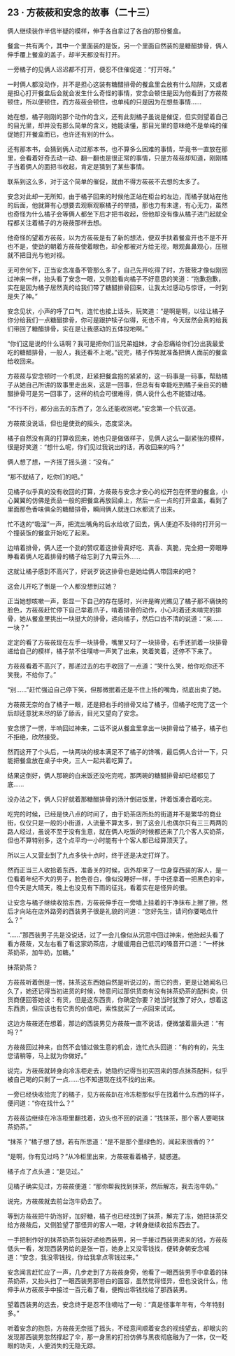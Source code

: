 ## 23 · 方莜莜和安念的故事（二十三）

俩人继续装作半信半疑的模样，伸手各自拿过了各自的那份餐盒。

餐盒一共有两个，其中一个里面装的是饭，另一个里面自然装的是糖醋排骨，俩人伸手覆上餐盒的盖子，却半天都没有打开。

一旁橘子的见俩人迟迟都不打开，便忍不住催促道：“打开呀。”

一时俩人都没动作，并不是担心这装有糖醋排骨的餐盒里会放有什么陷阱，又或者是担心打开餐盒后会就会发生什么奇怪的事情，安念会顿住是因为他看到了方莜莜顿住，所以便顿住，而方莜莜会顿住，也单纯的只是因为在想些事情……

她在想，橘子刚刚的那个动作的含义，还有此刻橘子虽说是催促，但实则望着自己的目光里，却并没有那么简单的含义，她能读懂，那目光里的意味绝不是单纯的催促她打开餐盒而已，也许还有别的什么。

还有那本书，会猜到俩人动过那本书，也不算多么困难的事情，毕竟书一直放在那里，会看着好奇去动一动、翻一翻也是很正常的事情，只是方莜莜却知道，刚刚橘子当着俩人的面把书收起，肯定是猜到了某些事情。

联系到这么多，对于这个简单的催促，就由不得方莜莜不去想的太多了。

安念对此却一无所知，由于橘子回来的时候他正站在柜台的左边，而橘子就站在他的后面，他就算有心想要去观察观察橘子的举措，那也力有未逮，有心无力，虽然也奇怪为什么橘子会等俩人都坐下后才把书收起，但他却没有像从橘子进门起就全程都关注着橘子的方莜莜那样去想。

他奇怪的望着方莜莜，以为方莜莜是有了新的想法，便双手扶着餐盒开也不是不开也不是，使劲的朝着方莜莜使着眼色，却全都被对方给无视，眼观鼻鼻观心，压根就不把目光与他对视。

无可奈何下，正当安念准备不管那么多了，自己先开吃得了时，方筱筱才像似刚回过神来一样，抬头看了安念一眼，又侧脸看向橘子不好意思的笑道：“抱歉抱歉，实在是因为橘子居然真的给我们带了糖醋排骨回来，让我太过感动与惊讶，一时到是失了神。”

安念见状，小声的呼了口气，连忙也接上话头，玩笑道：“是啊是啊，以往让橘子你分给我们一点糖醋排骨，你可是跟护犊子似得，死也不肯，今天居然会真的给我们带回了糖醋排骨，实在是让我感动的五体投地啊。”

“你们这是说的什么话啊？我可是把你们当兄弟姐妹，才会忍痛给你们分出我最爱吃的糖醋排骨，一般人，我还看不上呢。”说完，橘子作势就准备把俩人面前的餐盒给收回来。

方莜莜与安念顿时一个机灵，赶紧把餐盒抱的紧紧的，这一码事是一码事，帮助橘子从她自己所讲的故事里走出来，这是一回事，但总有有幸能吃到橘子亲自买的糖醋排骨可是另一回事了，这样的机会可很难得，俩人说什么也不能错过咯。

“不行不行，都分出去的东西了，怎么还能收回呢。”安念第一个抗议道。

方莜莜没说话，但也是使劲的摇头，态度坚决。

橘子自然没有真的打算收回来，她也只是做做样子，见俩人这么一副紧张的模样，很是好笑道：“想什么呢，你们见过我说出的话，再收回来的吗？”

俩人想了想，一齐摇了摇头道：“没有。”

“那不就结了，吃你们的吧。”

见橘子似乎真的没有收回的打算，方莜莜与安念才安心的松开包在怀里的餐盒，小心翼翼的仿佛是贡品一般的把餐盒再放回桌上，然后一点一点的打开盒盖，看到了里面那色香味俱全的糖醋排骨，瞬间俩人就连口水都流了出来。

忙不迭的“吸溜”一声，把流出嘴角的后水给收了回去，俩人便迫不及待的打开另一个撞装饭的餐盒开始吃了起来。

边啃着排骨，俩人还一个劲的赞叹着这排骨真好吃、真香、真脆，完全把一旁眼睁睁看着俩人吃着排骨的橘子给忘到了九霄云外……

这就让橘子感到不高兴了，好说歹说这排骨也是她给俩人带回来的吧？

这会儿开吃了倒是一个人都没想到过她？

正当她想咳嗽一声，彰显一下自己的存在感时，兴许是眸光瞧见了橘子那不痛快的脸色，方莜莜赶忙停下自己举着爪子，啃着排骨的动作，小心叼着还未啃完的排骨，她从餐盒里挑出一块挺大的排骨，递向橘子，然后口齿不清的说道：“来……一块？”

定定的看了方莜莜现在左手一块排骨，嘴里又叼了一块排骨，右手还抓着一块排骨递给自己的模样，橘子禁不住噗哧一声笑了出来，笑着笑着，还停不下来了。

方莜莜看着不高兴了，那递过去的右手收回了一点道：“笑什么笑，给你吃你还不笑我，不给你了。”

“别……”赶忙强迫自己停下笑，但那微抿着还是不住上扬的嘴角，彻底出卖了她。

方莜莜无奈的白了橘子一眼，还是把右手的排骨又给了橘子，但橘子吃完了这一个后却还意犹未尽的舔了舔舌，目光又望向了安念。

安念愣了一愣，半响回过神来，二话不说从餐盒里拿出一块排骨给了橘子，橘子也不拒绝，欣然接受。

然而这开了个头后，一块两块的根本满足不了橘子的馋嘴，最后俩人合计一下，只能把餐盒放在桌子中央，三人一起共着吃算了。

结果这倒好，俩人那碗的白米饭还没吃完呢，那两碗的糖醋排骨却已经都见了底……

没办法之下，俩人只好就着那糖醋排骨的汤汁倒进饭里，拌着饭凑合着吃完。

吃完的时候，已经是快八点的时间了，由于奶茶店所处的街道并不是繁华的商业街，仅仅只是一般的小街道，人流量不算太多，到了这会儿也偶尔只有三三两两的路人经过，虽说不至于没有生意，就在俩人吃饭的时候都还来了几个客人买奶茶，但也不算特别多，这个点平均一小时能有十个客人都已经算顶天了。

所以三人又营业到了九点多快十点时，终于还是决定打烊了。

然而正当三人收拾着东西，准备关的时候，店外却来了一位身穿西装的客人，是一位看着年纪不大的男子，脸色苍白，像似没睡好一样，手中还拿着一把黑色的伞，但今天是大晴天，晚上也没见有下雨的征兆，看着实在是怪异的很。

让安念与橘子继续收拾东西，方莜莜伸手在一旁墙上挂着的干净抹布上擦了擦，然后才向站在店外路旁的西装男子很是礼貌的问道：“您好先生，请问你要喝点什么？”

“……”那西装男子先是没说话，过了一会儿像似从沉思中回过神来，他抬起头看了看方莜莜，又左右看了看这家奶茶店，才缓缓用自己低沉的嗓音开口道：“一杯抹茶奶茶，加牛奶，加糖。”

抹茶奶茶？

方莜莜听着倒是一愣，抹茶这东西她自然是听说过的，而它的贵，更是让她闻名已久了，她还记得当初进货的时候，特意问过那供货商有没有抹茶奶茶的配料卖，供货商便回答她说：有货，但是这东西贵，你确定你要？她当时犹豫了好久，想着这东西贵，但应该也有它贵的价值吧，索性就买了一点回来试试。

这边方莜莜还在想着，那边的西装男见方莜莜一直不说话，便微皱着眉头道：“有吗？”

方莜莜回过神来，自然不会错过做生意的机会，连忙点头回道：“有的有的，先生您请稍等，马上就为你做好。”

说完，方莜莜就转身向冷冻柜走去，她隐约记得当初买回来的那点抹茶配料，似乎被自己喝的只剩了一点……也不知道现在找不找的出来。

一旁已经快收拾完了的橘子，见方莜莜趴在冷冻柜那似乎在找着什么东西的样子，便问道：“你在找什么？”

方莜莜边继续在冷冻柜里翻找着，边头也不回的说道：“找抹茶，那个客人要喝抹茶奶茶。”

“抹茶？”橘子想了想，若有所思道：“是不是那个墨绿色的，闻起来很香的？”

“是啊，你有见过吗？”从冷柜里出来，方莜莜看着橘子，疑惑道。

橘子点了点头道：“是见过。”

见橘子确实见过，方莜莜便道：“那你帮我找到抹茶，然后解冻，我去泡牛奶。”

说完，方莜莜就去前台泡牛奶去了。

等到方莜莜把牛奶泡好，加好糖，橘子也已经找到了抹茶，解完了冻，她把抹茶交给方莜莜后，又侧脸望了那怪异的客人一眼，才转身继续收拾东西去了。

一手把制作好的抹茶奶茶包装好递给西装男，另一手接过西装男递来的钱，方莜莜低头一看，发现西装男给的是张一百，她身上又没零钱找，便转身朝安念喊道：“安念，我没零钱找，你给我拿点零钱过来。”

安念闻言赶忙应了一声，几步走到了方莜莜身旁，他看了一眼西装男手中拿着的抹茶奶茶，又抬头扫了一眼西装男那苍白的面容，虽然觉得怪异，但也没说什么，他伸手从方莜莜手中接过一百元看了看，便掏出零钱找给了那西装男。

望着西装男的远去，安念终于是忍不住嘀咕了一句：“真是怪事年年有，今年特别多。”

听着安念的抱怨，方莜莜无奈摇了摇头，不经意间顺着安念的视线望去，却眼尖的发现那西装男忽然撑起了伞，那一身黑的打扮仿佛与黑夜彻底融为了一体，仅一眨眼的功夫，人便消失的无隐无踪。
